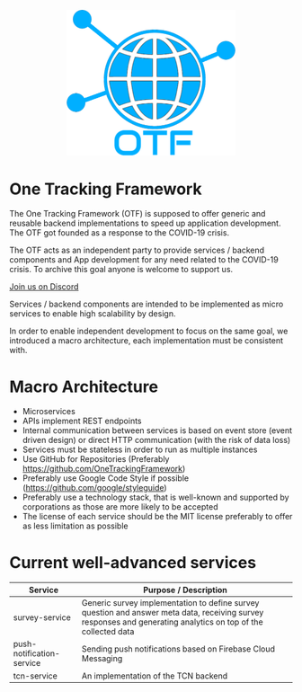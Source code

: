 <p align="center">
<img src="https://raw.githubusercontent.com/OneTrackingFramework/documentation/master/otf_logo.png" width=300/>
</p>

# One Tracking Framework

The One Tracking Framework (OTF) is supposed to offer generic and reusable backend implementations to speed up application development. The OTF got founded as a response to the COVID-19 crisis.

The OTF acts as an independent party to provide services / backend components and App development for any need related to the COVID-19 crisis. To archive this goal anyone is welcome to support us.

[Join us on Discord](https://discord.gg/3NGncnC)

Services / backend components are intended to be implemented as micro services to enable high scalability by design.

In order to enable independent development to focus on the same goal, we introduced a macro architecture, each implementation must be consistent with.

# Macro Architecture

- Microservices
- APIs implement REST endpoints
- Internal communication between services is based on event store (event driven design) or direct HTTP communication (with the risk of data loss)
- Services must be stateless in order to run as multiple instances
- Use GitHub for Repositories (Preferably https://github.com/OneTrackingFramework)
- Preferably use Google Code Style if possible (https://github.com/google/styleguide)
- Preferably use a technology stack, that is well-known and supported by corporations as those are more likely to be accepted
- The license of each service should be the MIT license preferably to offer as less limitation as possible

# Current well-advanced services

| Service | Purpose / Description |
|---|---|
| survey-service | Generic survey implementation to define survey question and answer meta data, receiving survey responses and generating analytics on top of the collected data |
| push-notification-service | Sending push notifications based on Firebase Cloud Messaging |
| tcn-service | An implementation of the TCN backend |
